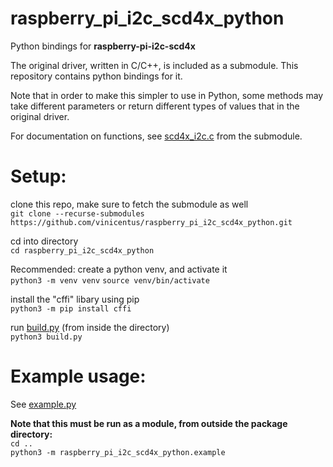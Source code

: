 # raspberry_pi_i2c_scd4x_python
Python bindings for **raspberry-pi-i2c-scd4x**

The original driver, written in C/C++, is included as a submodule. This repository contains python bindings for it.

Note that in order to make this simpler to use in Python, some methods may take different parameters or return different types of values that in the original driver.

For documentation on functions, see [scd4x_i2c.c](./raspberry-pi-i2c-scd4x/scd4x_i2c.c) from the submodule.

# Setup:
clone this repo, make sure to fetch the submodule as well  
`git clone --recurse-submodules https://github.com/vinicentus/raspberry_pi_i2c_scd4x_python.git`

cd into directory  
`cd raspberry_pi_i2c_scd4x_python`

Recommended: create a python venv, and activate it  
`python3 -m venv venv`
`source venv/bin/activate`

install the "cffi" libary using pip  
`python3 -m pip install cffi`

run [build.py](./build.py) (from inside the directory)  
`python3 build.py`

# Example usage:
See [example.py](./example.py)

**Note that this must be run as a module, from outside the package directory:**  
`cd ..`  
`python3 -m raspberry_pi_i2c_scd4x_python.example`
